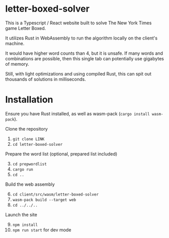 # letter-boxed-solver

This is a Typescript / React website built to solve The New York Times game Letter Boxed.

It utilizes Rust in WebAssembly to run the algorithm locally on the client's machine.

It would have higher word counts than 4, but it is unsafe. If many words and combinations are possible, then this single tab can potentially use gigabytes of memory.

Still, with light optimizations and using compiled Rust, this can spit out thousands of solutions in milliseconds.

# Installation

Ensure you have Rust installed, as well as wasm-pack (``cargo install wasm-pack``).

Clone the repository

1. ``git clone LINK``
2. ``cd letter-boxed-solver``

Prepare the word list (optional, prepared list included)

3. ``cd prepwordlist``
4. ``cargo run``
5. ``cd ..``

Build the web assembly

6. ``cd client/src/wasm/letter-boxed-solver``
7. ``wasm-pack build --target web``
8. ``cd ../../..``

Launch the site

9. ``npm install``
10. ``npm run start`` for dev mode